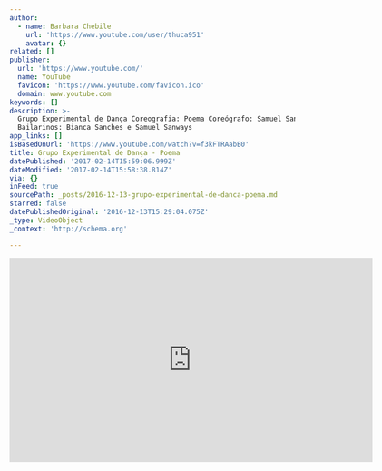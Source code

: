 ```yaml
---
author:
  - name: Barbara Chebile
    url: 'https://www.youtube.com/user/thuca951'
    avatar: {}
related: []
publisher:
  url: 'https://www.youtube.com/'
  name: YouTube
  favicon: 'https://www.youtube.com/favicon.ico'
  domain: www.youtube.com
keywords: []
description: >-
  Grupo Experimental de Dança Coreografia: Poema Coreógrafo: Samuel Sanways
  Bailarinos: Bianca Sanches e Samuel Sanways
app_links: []
isBasedOnUrl: 'https://www.youtube.com/watch?v=f3kFTRAabB0'
title: Grupo Experimental de Dança - Poema
datePublished: '2017-02-14T15:59:06.999Z'
dateModified: '2017-02-14T15:58:38.814Z'
via: {}
inFeed: true
sourcePath: _posts/2016-12-13-grupo-experimental-de-danca-poema.md
starred: false
datePublishedOriginal: '2016-12-13T15:29:04.075Z'
_type: VideoObject
_context: 'http://schema.org'

---
```

<iframe src="https://cdn.embedly.com/widgets/media.html?src=https%3A%2F%2Fwww.youtube.com%2Fembed%2Ff3kFTRAabB0%3Ffeature%3Doembed&amp;url=http%3A%2F%2Fwww.youtube.com%2Fwatch%3Fv%3Df3kFTRAabB0&amp;image=https%3A%2F%2Fi.ytimg.com%2Fvi%2Ff3kFTRAabB0%2Fhqdefault.jpg&amp;key=b7d04c9b404c499eba89ee7072e1c4f7&amp;type=text%2Fhtml&amp;schema=youtube" width="640" height="360" scrolling="no" frameborder="0" allowfullscreen="" style=""></iframe>
